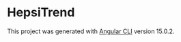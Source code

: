
# HepsiTrend

This project was generated with [Angular CLI](https://github.com/angular/angular-cli) version 15.0.2.
